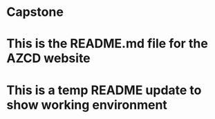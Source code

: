# Capstone
# This is the README.md file for the AZCD website
# This is a temp README update to show working environment